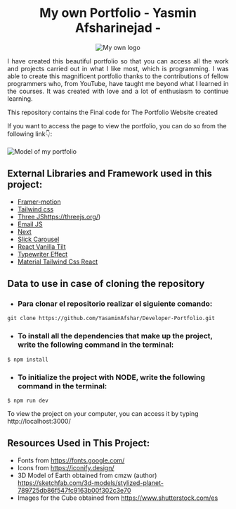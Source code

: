 <h1 align="center">My own Portfolio - Yasmin Afsharinejad -</h1>
<p align="center">
  <img src="https://res.cloudinary.com/dsrdpgpzy/image/upload/v1703996887/Portfolio/logo_xpgqiw.png" alt="My own logo">
</p>
<p align="justify">I have created this beautiful portfolio so that you can access all the work and projects carried out in what I like most, which is programming. I was able to create this magnificent portfolio thanks to the contributions of fellow programmers who, from YouTube, have taught me beyond what I learned in the courses. It was created with love and a lot of enthusiasm to continue learning. </p>
This repository contains the Final code for The Portfolio Website created <br/>

If you want to access the page to view the portfolio, you can do so from the following link👇: <br/>
<br/>
<img src="https://res.cloudinary.com/dsrdpgpzy/image/upload/v1703997835/Portfolio/My_Portfolio_iaqaoo.png" alt="Model of my portfolio">

## External Libraries and Framework used in this project:

- [Framer-motion](https://www.framer.com/motion/) <br />
- [Tailwind css](https://tailwindcss.com/) <br />
- [Three JS](https://threejs.org/)https://threejs.org/) <br />
- [Email JS](https://www.emailjs.com/) <br/>
- [Next](https://nextjs.org/) <br/>
- [Slick Carousel](https://www.npmjs.com/package/slick-carousel) <br/>
- [React Vanilla Tilt](https://www.npmjs.com/package/react-vanilla-tilt) <br/>
- [Typewriter Effect](https://www.npmjs.com/package/typewriter-effect) <br/>
- [Material Tailwind Css React](https://www.material-tailwind.com/) <br/>

## Data to use in case of cloning the repository

- ### Para clonar el repositorio realizar el siguiente comando:
```
git clone https://github.com/YasaminAfshar/Developer-Portfolio.git
```

- ### To install all the dependencies that make up the project, write the following command in the terminal:
`$ npm install`

- ### To initialize the project with NODE, write the following command in the terminal:
`$ npm run dev` <br/>

To view the project on your computer, you can access it by typing http://localhost:3000/ 


## Resources Used in This Project:

- Fonts from https://fonts.google.com/ <br />
- Icons from https://iconify.design/ <br />
- 3D Model of Earth obtained from cmzw (author) https://sketchfab.com/3d-models/stylized-planet-789725db86f547fc9163b00f302c3e70 <br />
- Images for the Cube obtained from https://www.shutterstock.com/es
